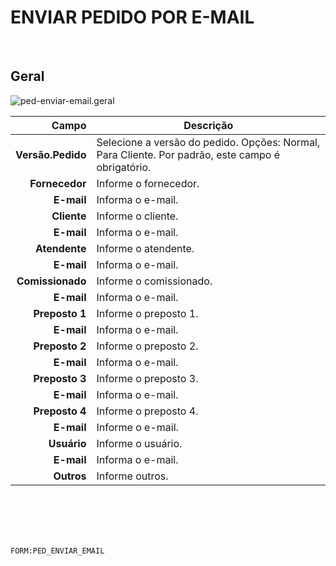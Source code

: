# ENVIAR PEDIDO POR E-MAIL
<br>

## Geral
![ped-enviar-email.geral](https://raw.githubusercontent.com/netforcews/docs-siscom/master/geral/imagens/ped-enviar-email.geral.png)

Campo | Descrição
--:|---
**Versão.Pedido** | Selecione a versão do pedido. Opções: Normal, Para Cliente. Por padrão, este campo é obrigatório.
**Fornecedor** | Informe o fornecedor.
**E-mail** | Informa o e-mail.
**Cliente** | Informe o cliente.
**E-mail** | Informa o e-mail.
**Atendente** | Informe o atendente.
**E-mail** | Informa o e-mail.
**Comissionado** | Informe o comissionado.
**E-mail** | Informa o e-mail.
**Preposto 1** | Informe o preposto 1.
**E-mail** | Informa o e-mail.
**Preposto 2** | Informe o preposto 2.
**E-mail** | Informa o e-mail.
**Preposto 3** | Informe o preposto 3.
**E-mail** | Informa o e-mail.
**Preposto 4** | Informe o preposto 4.
**E-mail** | Informe o e-mail.
**Usuário** | Informe o usuário.
**E-mail** | Informa o e-mail.
**Outros** | Informe outros.
<br>
<br>
<br>
<br>

```FORM:PED_ENVIAR_EMAIL```

